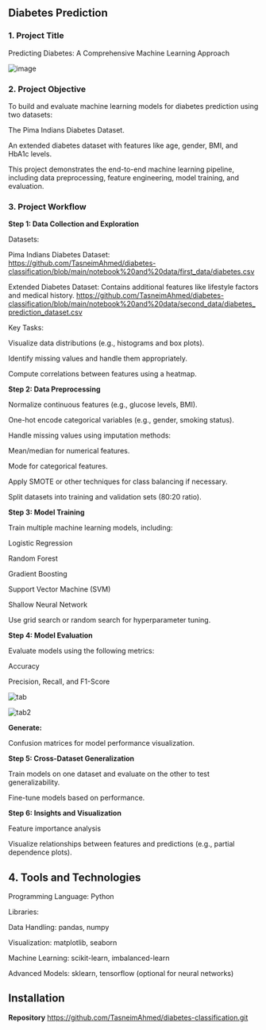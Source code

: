 ## Diabetes Prediction 

### 1. Project Title

Predicting Diabetes: A Comprehensive Machine Learning Approach

   ![image](https://github.com/user-attachments/assets/99a98ca5-6ff7-4930-a203-262597a9eed2) 
   
### 2. Project Objective

To build and evaluate machine learning models for diabetes prediction using two datasets:

The Pima Indians Diabetes Dataset.

An extended diabetes dataset with features like age, gender, BMI, and HbA1c levels.

This project demonstrates the end-to-end machine learning pipeline, including data preprocessing, feature engineering, model training, and evaluation.

### 3. Project Workflow

**Step 1: Data Collection and Exploration**

Datasets:

Pima Indians Diabetes Dataset: https://github.com/TasneimAhmed/diabetes-classification/blob/main/notebook%20and%20data/first_data/diabetes.csv 

Extended Diabetes Dataset: Contains additional features like lifestyle factors and medical history. https://github.com/TasneimAhmed/diabetes-classification/blob/main/notebook%20and%20data/second_data/diabetes_prediction_dataset.csv 

Key Tasks:

Visualize data distributions (e.g., histograms and box plots).

Identify missing values and handle them appropriately.

Compute correlations between features using a heatmap.

**Step 2: Data Preprocessing**

Normalize continuous features (e.g., glucose levels, BMI).

One-hot encode categorical variables (e.g., gender, smoking status).

Handle missing values using imputation methods:

Mean/median for numerical features.

Mode for categorical features.

Apply SMOTE or other techniques for class balancing if necessary.

Split datasets into training and validation sets (80:20 ratio).

**Step 3: Model Training**

Train multiple machine learning models, including:

Logistic Regression

Random Forest

Gradient Boosting 

Support Vector Machine (SVM)

Shallow Neural Network

Use grid search or random search for hyperparameter tuning.

**Step 4: Model Evaluation**

Evaluate models using the following metrics:

Accuracy

Precision, Recall, and F1-Score


![tab](https://github.com/user-attachments/assets/127f2f33-ab06-48a3-a691-6d0353afc544)




![tab2](https://github.com/user-attachments/assets/8512390e-667d-4606-a424-0512b3daf73f)

**Generate:**

Confusion matrices for model performance visualization.

**Step 5: Cross-Dataset Generalization**

Train models on one dataset and evaluate on the other to test generalizability.

Fine-tune models based on performance.

**Step 6: Insights and Visualization**

Feature importance analysis 

Visualize relationships between features and predictions (e.g., partial dependence plots).

## 4. Tools and Technologies

Programming Language: Python

Libraries:

Data Handling: pandas, numpy

Visualization: matplotlib, seaborn

Machine Learning: scikit-learn, imbalanced-learn

Advanced Models: sklearn, tensorflow (optional for neural networks)

## Installation
**Repository** 
https://github.com/TasneimAhmed/diabetes-classification.git 



